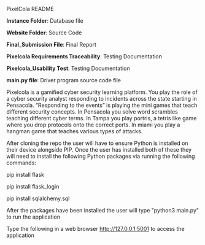 PixelCola README

**Instance Folder**: Database file

**Website Folder**: Source Code

**Final_Submission File**: Final Report

**Pixelcola Requirements Traceability**: Testing Documentation 

**Pixelcola_Usability Test**: Testing Documentation

**main.py file**: Driver program source code file


Pixelcola is a gamified cyber security learning platform. You play the role of a cyber security analyst responding to incidents across the state starting in Pensacola. “Responding to the events” is playing the mini games that teach different security concepts. In Pensacola you solve word scrambles teaching different cyber terms. In Tampa you play portris, a tetris like game where you drop protocols onto the correct ports. In miami you play a hangman game that teaches various types of attacks. 

After cloning the repo the user will have to ensure Python is installed on their device alongside PIP. 
Once the user has installed both of these they will need to install the following Python packages via running the following commands: 

pip install flask 

pip install flask_login

pip install sqlalchemy.sql

After the packages have been installed the user will type "python3 main.py"  to run the application

Type the following in a web browser http://127.0.0.1:5001 to access the application

